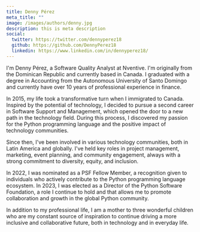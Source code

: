 ```yaml
---
title: Denny Pérez
meta_title: ""
image: /images/authors/denny.jpg
description: this is meta description
social:
  twitter: https://twitter.com/dennyperez18
  github: https://github.com/DennyPerez18
  linkedin: https://www.linkedin.com/in/dennyperez18/
---
```


I'm Denny Pérez, a Software Quality Analyst at Nventive. I'm originally from
the Dominican Republic and currently based in Canada. I graduated with a degree
in Accounting from the Autonomous University of Santo Domingo and currently
have over 10 years of professional experience in finance.

In 2015, my life took a transformative turn when I immigrated to Canada.
Inspired by the potential of technology, I decided to pursue a second career in
Software Support and Management, which opened the door to a new path in the
technology field. During this process, I discovered my passion for the Python
programming language and the positive impact of technology communities.

Since then, I've been involved in various technology communities, both in Latin
America and globally. I've held key roles in project management, marketing,
event planning, and community engagement, always with a strong commitment to
diversity, equity, and inclusion.

In 2022, I was nominated as a PSF Fellow Member, a recognition given to
individuals who actively contribute to the Python programming language
ecosystem. In 2023, I was elected as a Director of the Python Software
Foundation, a role I continue to hold and that allows me to promote
collaboration and growth in the global Python community.

In addition to my professional life, I am a mother to three wonderful children
who are my constant source of inspiration to continue driving a more inclusive
and collaborative future, both in technology and in everyday life.
